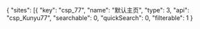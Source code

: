 {
	"sites": [{
		"key": "csp_77",
		"name": "默认主页",
		"type": 3,
		"api": "csp_Kunyu77",
		"searchable": 0,
		"quickSearch": 0,
		"filterable": 1
	}
